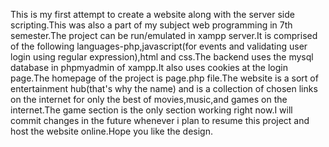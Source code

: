 This is my first attempt to create a website along with the server side scripting.This was also a part of my subject web programming in 7th semester.The project can be run/emulated in xampp server.It is comprised of the following languages-php,javascript(for events and validating user login using regular expression),html and css.The backend uses the mysql database in phpmyadmin of xampp.It also uses cookies at the login page.The homepage of the project is page.php file.The website is a sort of entertainment hub(that's why the name) and is a collection of chosen links on the internet for only the best of movies,music,and games on the internet.The game section is the only section working right now.I will commit changes in the future whenever i plan to resume this project and host the website online.Hope you like the design.
